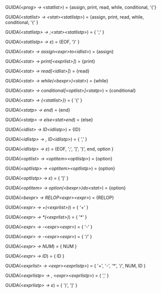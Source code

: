 GUIDA(<em>\<prog> -> \<statlist></em>) = {assign, print, read, while, conditional, '{'}

GUIDA(<em>\<statlist> -> \<stat>\<statlistp></em>) = {assign, print, read, while, conditional, '{' }

GUIDA(<em>\<statlistp> -> ;\<stat>\<statlistp></em>) = { ';' }

GUIDA(<em>\<statlistp> -> $\varepsilon$</em>) = {EOF, '}' }

GUIDA(<em>\<stat> -> assign\<expr>to\<idlist></em>) = {assign}

GUIDA(<em>\<stat> -> print[\<exprlist>]</em>) = {print}

GUIDA(<em>\<stat> -> read[\<idlist>]</em>) = {read}

GUIDA(<em>\<stat> -> while(\<bexpr>)\<stat></em>) = {while}

GUIDA(<em>\<stat> -> conditional[\<optlist>]\<statp></em>) = {conditional}

GUIDA(<em>\<stat> -> {\<statlist>}</em>) = { '{' }

GUIDA(<em>\<statp> -> end</em>) = {end}

GUIDA(<em>\<statp> -> else\<stat>end</em>) = {else}

GUIDA(<em>\<idlist> -> ID\<idlistp></em>) = {ID}

GUIDA(<em>\<idlistp> -> , ID\<idlistp></em>) = { ',' }

GUIDA(<em>\<idlistp> -> $\varepsilon$</em>) = {EOF, ';', ']', '}', end, option }

GUIDA(<em>\<optlist> -> \<optitem>\<optlistp></em>) = {option}

GUIDA(<em>\<optlistp> -> \<optitem>\<optlistp></em>) = {option}

GUIDA(<em>\<optlistp> -> $\varepsilon$</em>) = { ']' }

GUIDA(<em>\<optitem> -> option(\<bexpr>)do\<stat></em>) = {option}

GUIDA(<em>\<bexpr> -> RELOP\<expr>\<expr></em>) = {RELOP}

GUIDA(<em>\<expr> -> +(\<exprlist>)</em>) = { '+' }

GUIDA(<em>\<expr> -> \*(\<exprlist>)</em>) = { '\*' }

GUIDA(<em>\<expr> -> -\<expr>\<expr></em>) = { '-' }

GUIDA(<em>\<expr> -> -\<expr>\<expr></em>) = { '/' }

GUIDA(<em>\<expr> -> NUM</em>) = { NUM }

GUIDA(<em>\<expr> -> ID</em>) = { ID }

GUIDA(<em>\<exprlist> -> \<expr>\<exprlistp></em>) = { '+', '-', '*', '/', NUM, ID }

GUIDA(<em>\<exprlistp> -> , \<expr>\<exprlistp></em>) = { ',' }

GUIDA(<em>\<exprlistp> ->  $\varepsilon$</em>) = { ')', ']' }

